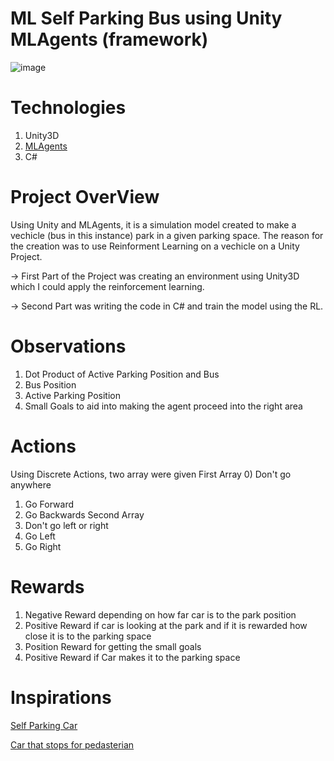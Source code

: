 # ML Self Parking Bus using Unity MLAgents (framework) 

![image](https://user-images.githubusercontent.com/62914735/176587688-edc8fe86-1cb2-482e-82bc-0d111cf2244d.png)

# Technologies
1) Unity3D
2) [MLAgents](https://github.com/Unity-Technologies/ml-agents)
3) C#

# Project OverView

Using Unity and MLAgents, it is a simulation model created to make a vechicle (bus in this instance) park in a given parking space. The reason for the creation was to use Reinforment Learning on a vechicle on a Unity Project. 

-> First Part of the Project was creating an environment using Unity3D which I could apply the reinforcement learning. 

-> Second Part was writing the code in C# and train the model using the RL. 

# Observations
1) Dot Product of Active Parking Position and Bus
2) Bus Position
3) Active Parking Position
4) Small Goals to aid into making the agent proceed into the right area

# Actions
Using Discrete Actions, two array were given
First Array
0) Don't go anywhere
1) Go Forward
2) Go Backwards
Second Array
0) Don't go left or right
1) Go Left
2) Go Right

# Rewards

1) Negative Reward depending on how far car is to the park position
2) Positive Reward if car is looking at the park and if it is rewarded how close it is to the parking space
3) Position Reward for getting the small goals
4) Positive Reward if Car makes it to the parking space

# Inspirations

[Self Parking Car](https://www.youtube.com/watch?v=VMp6pq6_QjI&t=265s)

[Car that stops for pedasterian](https://www.youtube.com/watch?v=7jeXZLVvg-4&t=54s)







